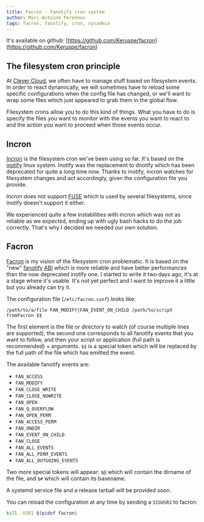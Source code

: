 ```yaml
---
title: Facron - fanotify cron system
author: Marc-Antoine Perennou
tags: facron, fanotify, cron, sysadmin
---
```


It's available on github: [https://github.com/Keruspe/facron](https://github.com/Keruspe/facron)

## The filesystem cron principle

At [Clever Cloud](http://www.clever-cloud.com/en/), we often have to manage stuff based on filesystem events. In order to
react dynamically, we will sometimes have to reload some specific configurations when the config file has changed, or
we'll want to wrap some files which just appeared to grab them in the global flow.

Filesystem crons allow you to do this kind of things. What you have to do is specify the files you want to monitor with
the events you want to react to and the action you want to proceed when those events occur.

## Incron

[Incron](http://inotify.aiken.cz/?section=incron&page=about&lang=en) is the filesystem cron we've been using so far. It's based on the
[inotify](http://en.wikipedia.org/wiki/Inotify) linux system. Inotify was the replacement to dnotify which has been
deprecated for quite a long time now. Thanks to inotify, incron watches for filesystem changes and act accordingly,
given the configuration file you provide.

Incron does not support [FUSE](http://fuse.sourceforge.net) which is used by several filesystems, since inotify doesn't
support it either.

We experienced quite a few instabilities with incron which was not as reliable as we expected, ending up with ugly bash
hacks to do the job correctly. That's why I decided we needed our own solution.

## Facron

[Facron](https://github.com/Keruspe/facron) is my vision of the filesystem cron problematic. It is based on the "new"
[fanotify](https://lwn.net/Articles/339253/) [ABI](http://en.wikipedia.org/wiki/Application_binary_interface) which is
more reliable and have better performances than the now deprecated inotify one. I started to write it two days ago, it's
at a stage where it's usable. It's not yet perfect and I want to improve it a little but you already can try it.

The configuration file (`/etc/facron.conf`) looks like:

    /path/to/a/file FAN_MODIFY|FAN_EVENT_ON_CHILD /path/to/script fromFacron $$

The first element is the file or directory to watch (of course multiple lines are supported), the second one corresponds
to all fanotify events that you want to follow, and then your script or application (full path is recommended) + arguments.
`$$` is a special token which will be replaced by the full path of the file which has emitted the event.

The available fanotify events are:

* `FAN_ACCESS`
* `FAN_MODIFY`
* `FAN_CLOSE_WRITE`
* `FAN_CLOSE_NOWRITE`
* `FAN_OPEN`
* `FAN_Q_OVERFLOW`
* `FAN_OPEN_PERM`
* `FAN_ACCESS_PERM`
* `FAN_ONDIR`
* `FAN_EVENT_ON_CHILD`
* `FAN_CLOSE`
* `FAN_ALL_EVENTS`
* `FAN_ALL_PERM_EVENTS`
* `FAN_ALL_OUTGOING_EVENTS`

Two more special tokens will appear: `$@` which will contain the dirname of the file, and `$#` which will contain its
basename.

A systemd service file and a release tarball will be provided soon.

You can reload the configuration at any time by sending a `SIGUSR1` to facron:

``` bash
kill -USR1 $(pidof facron)
```
